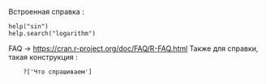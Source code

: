 Встроенная справка :

    help("sin")
    help.search("logarithm")

FAQ -> https://cran.r-project.org/doc/FAQ/R-FAQ.html 
Также для справки, такая конструкция :

        ?['Что спрашиваем']
